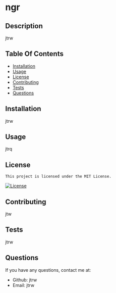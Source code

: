 # ngr

  ## Description
  jtrw
  
  ## Table Of Contents
  * [Installation](#installation)
  * [Usage](#usage)
  * [License](#license)
  * [Contributing](#contributing)
  * [Tests](#tests)
  * [Questions](#questions)
  
  ## Installation
  jtrw
  
  ## Usage
  jtrq
  
  ## License
     
    This project is licensed under the MIT License.
    
  [![License](https://img.shields.io/badge/License-MIT-blue.svg)](https://opensource.org/licenses/Apache-2.0)
  
  ## Contributing
  jtw
  
  ## Tests
  jtrw
  
  ## Questions 
  If you have any questions, contact me at:
  
  * Github: jtrw
  * Email: jtrw
  